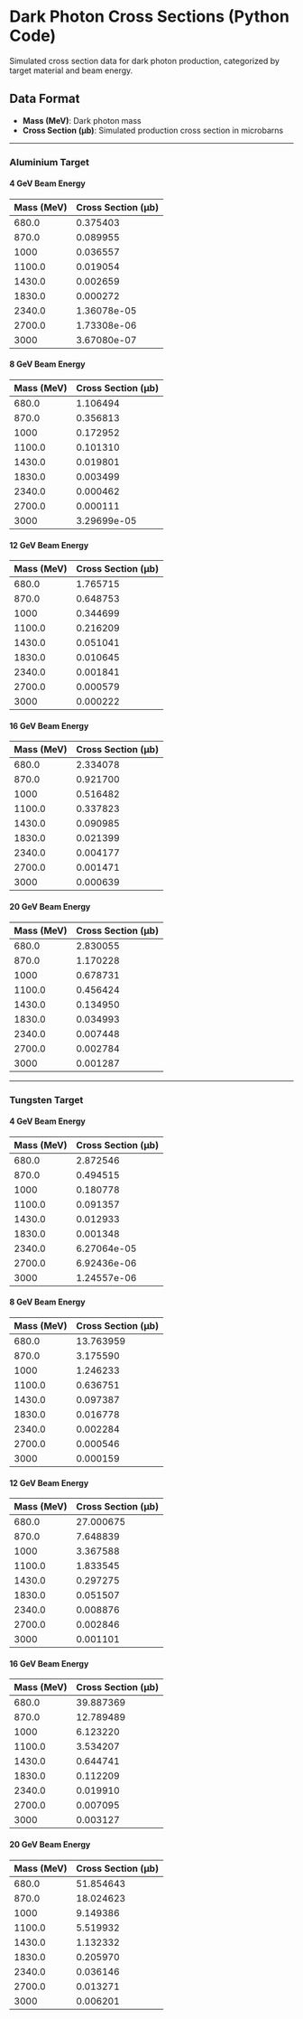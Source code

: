 # Dark Photon Cross Sections (Python Code)

Simulated cross section data for dark photon production, categorized by target material and beam energy.

## Data Format
- **Mass (MeV)**: Dark photon mass
- **Cross Section (μb)**: Simulated production cross section in microbarns

---

### Aluminium Target

#### 4 GeV Beam Energy
| Mass (MeV) | Cross Section (μb) |
|------------|-------------------|
| 680.0      | 0.375403          |
| 870.0      | 0.089955          |
| 1000       | 0.036557          |
| 1100.0     | 0.019054          |
| 1430.0     | 0.002659          |
| 1830.0     | 0.000272          |
| 2340.0     | 1.36078e-05       |
| 2700.0     | 1.73308e-06       |
| 3000       | 3.67080e-07       |

#### 8 GeV Beam Energy
| Mass (MeV) | Cross Section (μb) |
|------------|-------------------|
| 680.0      | 1.106494          |
| 870.0      | 0.356813          |
| 1000       | 0.172952          |
| 1100.0     | 0.101310          |
| 1430.0     | 0.019801          |
| 1830.0     | 0.003499          |
| 2340.0     | 0.000462          |
| 2700.0     | 0.000111          |
| 3000       | 3.29699e-05       |

#### 12 GeV Beam Energy
| Mass (MeV) | Cross Section (μb) |
|------------|-------------------|
| 680.0      | 1.765715          |
| 870.0      | 0.648753          |
| 1000       | 0.344699          |
| 1100.0     | 0.216209          |
| 1430.0     | 0.051041          |
| 1830.0     | 0.010645          |
| 2340.0     | 0.001841          |
| 2700.0     | 0.000579          |
| 3000       | 0.000222          |

#### 16 GeV Beam Energy
| Mass (MeV) | Cross Section (μb) |
|------------|-------------------|
| 680.0      | 2.334078          |
| 870.0      | 0.921700          |
| 1000       | 0.516482          |
| 1100.0     | 0.337823          |
| 1430.0     | 0.090985          |
| 1830.0     | 0.021399          |
| 2340.0     | 0.004177          |
| 2700.0     | 0.001471          |
| 3000       | 0.000639          |

#### 20 GeV Beam Energy
| Mass (MeV) | Cross Section (μb) |
|------------|-------------------|
| 680.0      | 2.830055          |
| 870.0      | 1.170228          |
| 1000       | 0.678731          |
| 1100.0     | 0.456424          |
| 1430.0     | 0.134950          |
| 1830.0     | 0.034993          |
| 2340.0     | 0.007448          |
| 2700.0     | 0.002784          |
| 3000       | 0.001287          |

---

### Tungsten Target

#### 4 GeV Beam Energy
| Mass (MeV) | Cross Section (μb) |
|------------|-------------------|
| 680.0      | 2.872546          |
| 870.0      | 0.494515          |
| 1000       | 0.180778          |
| 1100.0     | 0.091357          |
| 1430.0     | 0.012933          |
| 1830.0     | 0.001348          |
| 2340.0     | 6.27064e-05       |
| 2700.0     | 6.92436e-06       |
| 3000       | 1.24557e-06       |

#### 8 GeV Beam Energy
| Mass (MeV) | Cross Section (μb) |
|------------|-------------------|
| 680.0      | 13.763959         |
| 870.0      | 3.175590          |
| 1000       | 1.246233          |
| 1100.0     | 0.636751          |
| 1430.0     | 0.097387          |
| 1830.0     | 0.016778          |
| 2340.0     | 0.002284          |
| 2700.0     | 0.000546          |
| 3000       | 0.000159          |

#### 12 GeV Beam Energy
| Mass (MeV) | Cross Section (μb) |
|------------|-------------------|
| 680.0      | 27.000675         |
| 870.0      | 7.648839          |
| 1000       | 3.367588          |
| 1100.0     | 1.833545          |
| 1430.0     | 0.297275          |
| 1830.0     | 0.051507          |
| 2340.0     | 0.008876          |
| 2700.0     | 0.002846          |
| 3000       | 0.001101          |

#### 16 GeV Beam Energy
| Mass (MeV) | Cross Section (μb) |
|------------|-------------------|
| 680.0      | 39.887369         |
| 870.0      | 12.789489         |
| 1000       | 6.123220          |
| 1100.0     | 3.534207          |
| 1430.0     | 0.644741          |
| 1830.0     | 0.112209          |
| 2340.0     | 0.019910          |
| 2700.0     | 0.007095          |
| 3000       | 0.003127          |

#### 20 GeV Beam Energy
| Mass (MeV) | Cross Section (μb) |
|------------|-------------------|
| 680.0      | 51.854643         |
| 870.0      | 18.024623         |
| 1000       | 9.149386          |
| 1100.0     | 5.519932          |
| 1430.0     | 1.132332          |
| 1830.0     | 0.205970          |
| 2340.0     | 0.036146          |
| 2700.0     | 0.013271          |
| 3000       | 0.006201          |

